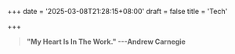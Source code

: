 +++
date = '2025-03-08T21:28:15+08:00'
draft = false
title = 'Tech'

+++
> **"My Heart Is In The Work." 	---Andrew Carnegie**

